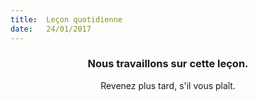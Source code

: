 ```yaml
---
title:  Leçon quotidienne
date:   24/01/2017
---
```


### <center>Nous travaillons sur cette leçon.</center>
<center>Revenez plus tard, s'il vous plaît.</center>